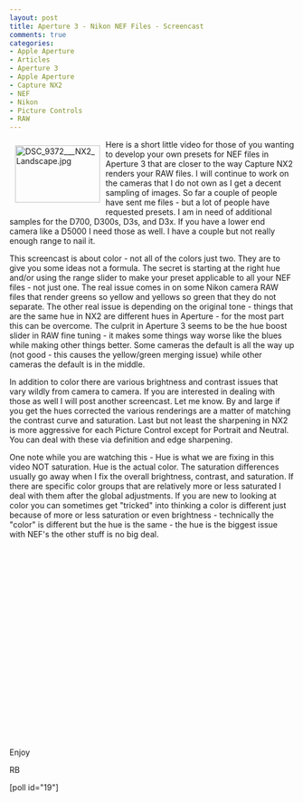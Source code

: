 ```yaml
---
layout: post
title: Aperture 3 - Nikon NEF Files - Screencast
comments: true
categories:
- Apple Aperture
- Articles
- Aperture 3
- Apple Aperture
- Capture NX2
- NEF
- Nikon
- Picture Controls
- RAW
---
```

<a rel="lightbox" href="/wp-content/uploads/2010/02/DSC_9372___NX2_Landscape.jpg"><img title="DSC_9372___NX2_Landscape.jpg" src="/wp-content/uploads/2010/02/.thumbs/.DSC_9372___NX2_Landscape.jpg" border="0" alt="DSC_9372___NX2_Landscape.jpg" hspace="10" vspace="10" width="150" height="101" align="left" /></a>Here is a short little video for those of you wanting to develop your own presets for NEF files in Aperture 3 that are closer to the way Capture NX2 renders your RAW files. I will continue to work on the cameras that I do not own as I get a decent sampling of images. So far a couple of people have sent me files - but a lot of people have requested presets. I am in need of additional samples for the D700, D300s, D3s, and D3x. If you have a lower end camera like a D5000 I need those as well. I have a couple but not really enough range to nail it.

This screencast is about color - not all of the colors just two. They are to give you some ideas not a formula. The secret is starting at the right hue and/or using the range slider to make your preset applicable to all your NEF files - not just one. The real issue comes in on some Nikon camera RAW files that render greens so yellow and yellows so green that they do not separate. The other real issue is depending on the original tone - things that are the same hue in NX2 are different hues in Aperture - for the most part this can be overcome. The culprit in Aperture 3 seems to be the hue boost slider in RAW fine tuning - it makes some things way worse like the blues while making other things better. Some cameras the default is all the way up (not good - this causes the yellow/green merging issue) while other cameras the default is in the middle.

In addition to color there are various brightness and contrast issues that vary wildly from camera to camera. If you are interested in dealing with those as well I will post another screencast. Let me know. By and large if you get the hues corrected the various renderings are a matter of matching the contrast curve and saturation. Last but not least the sharpening in NX2 is more aggressive for each Picture Control except for Portrait and Neutral. You can deal with these via definition and edge sharpening.

One note while you are watching this - Hue is what we are fixing in this video NOT saturation. Hue is the actual color. The saturation differences usually go away when I fix the overall brightness, contrast, and saturation. If there are specific color groups that are relatively more or less saturated I deal with them after the global adjustments. If you are new to looking at color you can sometimes get "tricked" into thinking a color is different just because of more or less saturation or even brightness - technically the "color" is different but the hue is the same - the hue is the biggest issue with NEF's the other stuff is no big deal.

<object classid="clsid:d27cdb6e-ae6d-11cf-96b8-444553540000" width="560" height="340" codebase="http://download.macromedia.com/pub/shockwave/cabs/flash/swflash.cab#version=6,0,40,0"><param name="allowFullScreen" value="true" /><param name="allowscriptaccess" value="always" /><param name="src" value="http://www.youtube.com/v/N_eAL8S7OFg&amp;hl=en_US&amp;fs=1&amp;hd=1" /><param name="allowfullscreen" value="true" /><embed type="application/x-shockwave-flash" width="560" height="340" src="http://www.youtube.com/v/N_eAL8S7OFg&amp;hl=en_US&amp;fs=1&amp;hd=1" allowscriptaccess="always" allowfullscreen="true"></embed></object>

Enjoy

RB

[poll id="19"] 